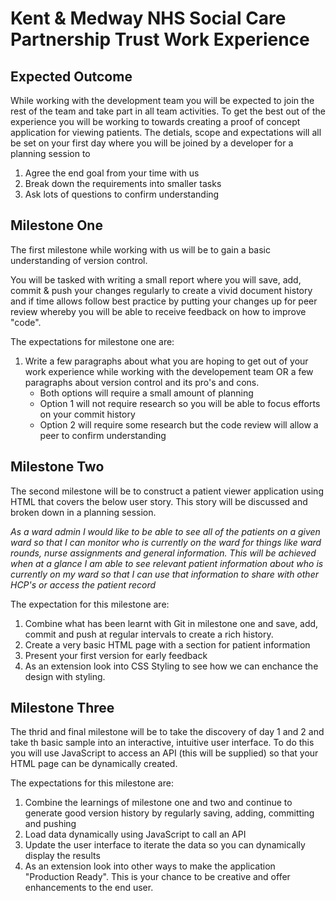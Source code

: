 # Kent & Medway NHS Social Care Partnership Trust Work Experience

## Expected Outcome
While working with the development team you will be expected to join the rest of the team and take part in all team activities. To get the best out of the experience you will be working to towards creating a proof of concept application for viewing patients. The detials, scope and expectations will all be set on your first day where you will be joined by a developer for a planning session to 

1. Agree the end goal from your time with us
1. Break down the requirements into smaller tasks
1. Ask lots of questions to confirm understanding

## Milestone One

The first milestone while working with us will be to gain a basic understanding of version control. 

You will be tasked with writing a small report where you will save, add, commit & push your changes regularly to create a vivid document history and if time allows follow best practice by putting your changes up for peer review whereby you will be able to receive feedback on how to improve "code". 

The expectations for milestone one are:

1. Write a few paragraphs about what you are hoping to get out of your work experience while working with the developement team OR a few paragraphs about version control and its pro's and cons. 
    * Both options will require a small amount of planning
    * Option 1 will not require research so you will be able to focus efforts on your commit history 
    * Option 2 will require some research but the code review will allow a peer to confirm understanding


## Milestone Two

The second milestone will be to construct a patient viewer application using HTML that covers the below user story. This story will be discussed and broken down in a planning session. 

*As a ward admin I would like to be able to see all of the patients on a given ward so that I can monitor who is currently on the ward for things like ward rounds, nurse assignments and general information. This will be achieved when at a glance I am able to see relevant patient information about who is currently on my ward so that I can use that information to share with other HCP's or access the patient record*

The expectation for this milestone are:

1. Combine what has been learnt with Git in milestone one and save, add, commit and push at regular intervals to create a rich history.
1. Create a very basic HTML page with a section for patient information
1. Present your first version for early feedback
1. As an extension look into CSS Styling to see how we can enchance the design with styling.

## Milestone Three

The thrid and final milestone will be to take the discovery of day 1 and 2 and take th basic sample into an interactive, intuitive user interface. To do this you will use JavaScript to access an API (this will be supplied) so that your HTML page can be dynamically created. 

The expectations for this milestone are: 

1. Combine the learnings of milestone one and two and continue to generate good version history by regularly saving, adding, committing and pushing
1. Load data dynamically using JavaScript to call an API
1. Update the user interface to iterate the data so you can dynamically display the results
1. As an extension look into other ways to make the application "Production Ready". This is your chance to be creative and offer enhancements to the end user.
